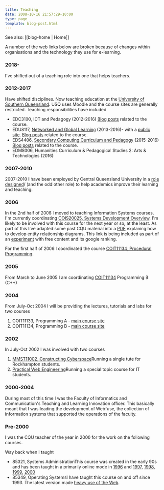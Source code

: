 ```yaml
---
title: Teaching
date: 2008-10-16 21:57:29+10:00
type: page
template: blog-post.html
---
```


See also: [[blog-home | Home]]

A number of the web links below are broken because of changes within organisations and the technology they use for e-learning.

### 2018-

I've shifted out of a teaching role into one that helps teachers.

### 2012-2017

Have shifted disciplines. Now teaching education at the [University of Southern Queensland](http://www.usq.edu.au). USQ uses Moodle and the course sites are generally restricted. Teaching responsibilities have included

- EDC3100, ICT and Pedagogy (2012-2016) [Blog posts](/blog2/category/edc3100/) related to the course.
- EDU8117, [Networked and Global Learning](http://www.usq.edu.au/course/specification/2015/EDU8117-S2-2015-WEB-TWMBA.html) (2013-2016)- with a [public site](http://netgl.wordpress.com). [Blog posts](/blog2/category/edu8117/) related to the course.
- EDS4406, [Secondary Computing Curriculum and Pedagogy](http://www.usq.edu.au/course/synopses/2015/EDS4406.html) (2015-2016) [Blog posts](/blog2/category/eds4406/) related to the course.
- EDM8006, Humanities Curriculum & Pedagogical Studies 2: Arts & Technologies (2016)

### 2007-2010

2007-2010 I have been employed by Central Queensland University in a [role designed](/blog2/2009/08/20/elearning-and-innovation-specialist-report-1-4-20-august)/ (and the odd other role) to help academics improve their learning and teaching.

### 2006

In the 2nd half of 2006 I moved to teaching Information Systems courses. I'm currently coordinating [COIS20025, Systems Development Overview](http://webfuse.cqu.edu.au/Courses/2006/T2/COIS20025/). I'm likely to be involved with this course for the next year or so, at the least. As part of this I've adapted some past CQU material into a [PDF](https://webfuse.cqu.edu.au/Courses/2006/T2/COIS20025/Assessment/Item_2/Part_A_Resources/erd.pdf ) explaning how to develop entity relationship diagrams. This link is being included as part of an [experiment](http://cq-pan.cqu.edu.au/david-jones/blog/?p=24) with free content and its google ranking.

For the first half of 2006 I coordinated the course [COIT11134, Procedural Programming](http://webfuse.cqu.edu.au/Courses/2006/T1/COIT11134/).

### 2005

From March to June 2005 I am coordinating [COIT11134](http://www.infocom.cqu.edu.au/Courses/2005/T1/COIT11134/) Programming B (C++)

### 2004

From July-Oct 2004 I will be providing the lectures, tutorials and labs for two courses

1. COIT11133, Programming A - [main course site](http://webfuse.cqu.edu.au/Courses/2004/T3/COIT11133/)
2. COIT11134, Programming B - [main course site](http://webfuse.cqu.edu.au/Courses/2004/T3/COIT11134/)

### 2002

In July-Oct 2002 I was involved with two courses

1. [MMST11002, Constructing Cyberspace](http://webfuse.cqu.edu.au/Courses/2002/T3/MMST11002/)Running a single tute for Rockhampton students.
2. [Practical Web Engineering](http://webfuse.cqu.edu.au/Courses/2002/T3/COIT13148/Course_Site/COIT13148b/)Running a special topic course for IT students.

### 2000-2004

During most of this time I was the Faculty of Informatics and Communication's Teaching and Learning Innovation officer. This basically meant that I was leading the development of Webfuse, the collection of information systems that supported the operations of the faculty.

### Pre-2000

I was the CQU teacher of the year in 2000 for the work on the following courses.

Way back when I taught

- 85321, Systems AdministrationThis course was created in the early 90s and has been taught in a primarily online mode in [1996](http://webfuse.cqu.edu.au/Units/aut98/85321//Old_Stuff/1996_Website/85321/) and [1997](http://webfuse.cqu.edu.au/Archives/Units/1998/Autumn/85321_Systems_Administration/Old_Stuff/1997_Website/), [1998](http://webfuse.cqu.edu.au/Units/aut98/85321/), [1999](http://webfuse.cqu.edu.au/Units/aut99/85321/), [2000](http://webfuse.cqu.edu.au/85321/)
- 85349, Operating SystemsI have taught this course on and off since 1993. The latest version made [heavy use of the Web](http://webfuse.cqu.edu.au/85349/).